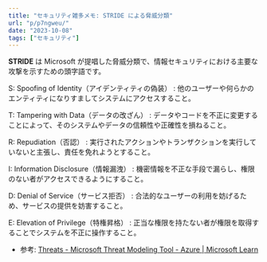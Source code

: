 ```yaml
---
title: "セキュリティ雑多メモ: STRIDE による脅威分類"
url: "p/p7ngweu/"
date: "2023-10-08"
tags: ["セキュリティ"]
---
```


__STRIDE__ は Microsoft が提唱した脅威分類で、情報セキュリティにおける主要な攻撃を示すための頭字語です。

S: Spoofing of Identity（アイデンティティの偽装）
: 他のユーザーや何らかのエンティティになりすましてシステムにアクセスすること。

T: Tampering with Data（データの改ざん）
: データやコードを不正に変更することによって、そのシステムやデータの信頼性や正確性を損ねること。

R: Repudiation（否認）
: 実行されたアクションやトランザクションを実行していないと主張し、責任を免れようとすること。

I: Information Disclosure（情報漏洩）
: 機密情報を不正な手段で漏らし、権限のない者がアクセスできるようにすること。

D: Denial of Service（サービス拒否）
: 合法的なユーザーの利用を妨げるため、サービスの提供を妨害すること。

E: Elevation of Privilege（特権昇格）
: 正当な権限を持たない者が権限を取得することでシステムを不正に操作すること。

- 参考: [Threats - Microsoft Threat Modeling Tool - Azure | Microsoft Learn](https://learn.microsoft.com/en-us/azure/security/develop/threat-modeling-tool-threats)

